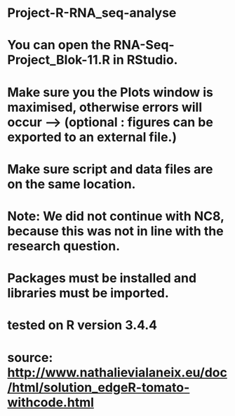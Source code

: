 # Project-R-RNA_seq-analyse

# You can open the RNA-Seq-Project_Blok-11.R in RStudio.
# Make sure you the Plots window is maximised, otherwise errors will occur --> (optional : figures can be exported to an external file.)
# Make sure script and data files are on the same location.
# Note: We did not continue with NC8, because this was not in line with the research question.
# Packages must be installed and libraries must be imported.
                  
# tested on R version 3.4.4
# source: http://www.nathalievialaneix.eu/doc/html/solution_edgeR-tomato-withcode.html
